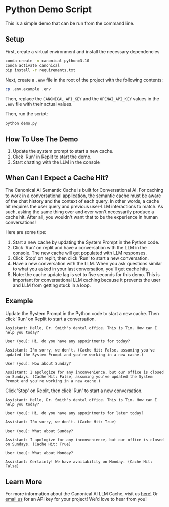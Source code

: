 # Python Demo Script

This is a simple demo that can be run from the command line. 

## Setup

First, create a virtual environment and install the necessary dependencies

```bash
conda create -n canonical python=3.10
conda activate canonical
pip install -r requirements.txt
```

Next, create a `.env` file in the root of the project with the following contents:

```bash
cp .env.example .env
```

Then, replace the `CANONICAL_API_KEY` and the `OPENAI_API_KEY` values in the `.env` file with their actual values.

Then, run the script:

```bash
python demo.py
```

## How To Use The Demo

1. Update the system prompt to start a new cache.
2. Click 'Run' in Replit to start the demo.
3. Start chatting with the LLM in the console

## When Can I Expect a Cache Hit?

The Canonical AI Semantic Cache is built for Conversational AI. For caching to work in a conversational application, the semantic cache must be aware of the chat history and the context of each query. In other words, a cache hit requires the user query and previous user-LLM interactions to match. As such, asking the same thing over and over won't necessarily produce a cache hit. After all, you wouldn't want that to be the experience in human conversations!

Here are some tips:
1. Start a new cache by updating the System Prompt in the Python code.
2. Click 'Run' on replit and have a conversation with the LLM in the console. The new cache will get populated with LLM responses.
3. Click 'Stop' on replit, then click 'Run' to start a new conversation.
4. Have a new conversation with the LLM. When you ask questions similar to what you asked in your last conversation, you'll get cache hits.
5. Note: the cache update lag is set to five seconds for this demo. This is important for conversational LLM caching because it prevents the user and LLM from getting stuck in a loop.

## Example

Update the System Prompt in the Python code to start a new cache. Then click 'Run' on Replit to start a conversation.

```
Assistant: Hello, Dr. Smith's dental office. This is Tim. How can I help you today?

User (you): Hi, do you have any appointments for today?

Assistant: I'm sorry, we don't. (Cache Hit: False, assuming you've updated the System Prompt and you're working in a new cache.)

User (you): How about Sunday?

Assistant: I apologize for any inconvenience, but our office is closed on Sundays. (Cache Hit: False, assuming you've updated the System Prompt and you're working in a new cache.)

```

Click 'Stop' on Replit, then click 'Run' to start a new conversation.

```
Assistant: Hello, Dr. Smith's dental office. This is Tim. How can I help you today?

User (you): Hi, do you have any appointments for later today?

Assistant: I'm sorry, we don't. (Cache Hit: True)

User (you): What about Sunday?

Assistant: I apologize for any inconvenience, but our office is closed on Sundays. (Cache Hit: True)

User (you): What about Monday?

Assistant: Certainly! We have availability on Monday. (Cache Hit: False)

```

## Learn More

For more information about the Canonical AI LLM Cache, visit us [here!](https://canonical.chat/) Or [email us](mailto:hello@canonical.chat) for an API key for your project! We'd love to hear from you!
